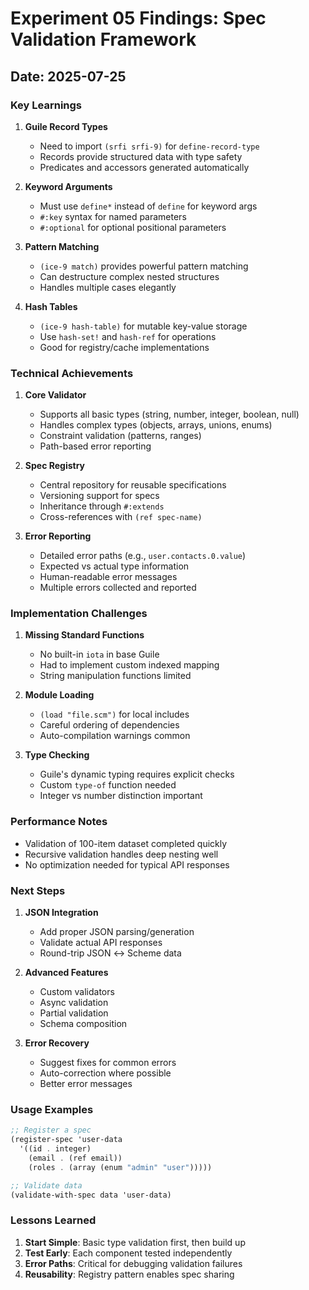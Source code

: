 # Experiment 05 Findings: Spec Validation Framework

## Date: 2025-07-25

### Key Learnings

1. **Guile Record Types**
   - Need to import `(srfi srfi-9)` for `define-record-type`
   - Records provide structured data with type safety
   - Predicates and accessors generated automatically

2. **Keyword Arguments**
   - Must use `define*` instead of `define` for keyword args
   - `#:key` syntax for named parameters
   - `#:optional` for optional positional parameters

3. **Pattern Matching**
   - `(ice-9 match)` provides powerful pattern matching
   - Can destructure complex nested structures
   - Handles multiple cases elegantly

4. **Hash Tables**
   - `(ice-9 hash-table)` for mutable key-value storage
   - Use `hash-set!` and `hash-ref` for operations
   - Good for registry/cache implementations

### Technical Achievements

1. **Core Validator**
   - Supports all basic types (string, number, integer, boolean, null)
   - Handles complex types (objects, arrays, unions, enums)
   - Constraint validation (patterns, ranges)
   - Path-based error reporting

2. **Spec Registry**
   - Central repository for reusable specifications
   - Versioning support for specs
   - Inheritance through `#:extends`
   - Cross-references with `(ref spec-name)`

3. **Error Reporting**
   - Detailed error paths (e.g., `user.contacts.0.value`)
   - Expected vs actual type information
   - Human-readable error messages
   - Multiple errors collected and reported

### Implementation Challenges

1. **Missing Standard Functions**
   - No built-in `iota` in base Guile
   - Had to implement custom indexed mapping
   - String manipulation functions limited

2. **Module Loading**
   - `(load "file.scm")` for local includes
   - Careful ordering of dependencies
   - Auto-compilation warnings common

3. **Type Checking**
   - Guile's dynamic typing requires explicit checks
   - Custom `type-of` function needed
   - Integer vs number distinction important

### Performance Notes

- Validation of 100-item dataset completed quickly
- Recursive validation handles deep nesting well
- No optimization needed for typical API responses

### Next Steps

1. **JSON Integration**
   - Add proper JSON parsing/generation
   - Validate actual API responses
   - Round-trip JSON ↔ Scheme data

2. **Advanced Features**
   - Custom validators
   - Async validation
   - Partial validation
   - Schema composition

3. **Error Recovery**
   - Suggest fixes for common errors
   - Auto-correction where possible
   - Better error messages

### Usage Examples

```scheme
;; Register a spec
(register-spec 'user-data
  '((id . integer)
    (email . (ref email))
    (roles . (array (enum "admin" "user")))))

;; Validate data
(validate-with-spec data 'user-data)
```

### Lessons Learned

1. **Start Simple**: Basic type validation first, then build up
2. **Test Early**: Each component tested independently
3. **Error Paths**: Critical for debugging validation failures
4. **Reusability**: Registry pattern enables spec sharing
